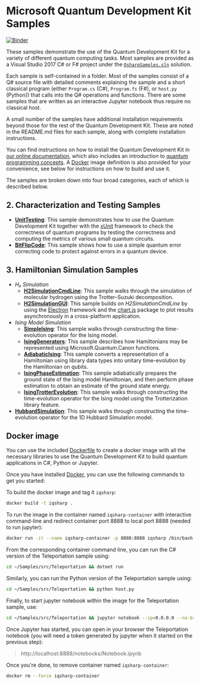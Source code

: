 ﻿# Microsoft Quantum Development Kit Samples #
 [![Binder](https://mybinder.org/badge_logo.svg)](https://mybinder.org/v2/gh/Microsoft/Quantum/master)

These samples demonstrate the use of the Quantum Development Kit for a variety of different quantum computing tasks.
Most samples are provided as a Visual Studio 2017 C# or F# project under the [`QsharpSamples.sln`](./Samples/QsharpSamples.sln) solution.

Each sample is self-contained in a folder. Most of the samples consist of a Q# source file with detailed comments explaining the sample and a short classical program (either `Program.cs` (C#), `Program.fs` (F#), or `host.py` (Python)) that calls into the Q# operations and functions. 
There are some samples that are written as an interactive Jupyter notebook thus require no classical host.

A small number of the samples have additional installation requirements beyond those for the rest of the Quantum Development Kit.
These are noted in the README.md files for each sample, along with complete installation instructions.

You can find instructions on how to install the Quantum Development Kit in [our online documentation](https://docs.microsoft.com/en-us/quantum/install-guide/), which also includes
an introduction to [quantum programming concepts](https://docs.microsoft.com/en-us/quantum/concepts/). A [Docker](https://docs.docker.com/install/) image definition is also provided for your convenience, see below
for instructions on how to build and use it.

The samples are broken down into four broad categories, each of which is described below.

## 2. Characterization and Testing Samples ##

- **[UnitTesting](./Samples/src/UnitTesting)**:
  This sample demonstrates how to use the Quantum Development Kit together with the [xUnit](https://xunit.github.io/) framework to check the correctness of quantum programs by testing the correctness and computing the metrics of various small quantum circuits.
- **[BitFlipCode](./Samples/src/BitFlipCode)**:
  This sample shows how to use a simple quantum error correcting code to protect against errors in a quantum device.

## 3. Hamiltonian Simulation Samples ##

- *H₂ Simulation*
  - **[H2SimulationCmdLine](./Samples/src/H2SimulationCmdLine)**:
      This sample walks through the simulation of molecular hydrogen using the Trotter–Suzuki decomposition.
  - **[H2SimulationGUI](./Samples/src/H2SimulationGUI)**:
      This sample builds on *H2SimulationCmdLine* by using the [Electron](https://electronjs.org/) framework and the [chart.js](http://www.chartjs.org/) package to plot results asynchronously in a cross-platform application.
- *Ising Model Simulation*
  - **[SimpleIsing](./Samples/src/SimpleIsing)**: This sample walks through constructing the time-evolution operator for the Ising model.
  - **[IsingGenerators](./Samples/src/IsingGenerators)**: This sample describes how Hamiltonians may be represented using Microsoft.Quantum.Canon functions.
  - **[AdiabaticIsing](./Samples/src/AdiabaticIsing)**: This sample converts a representation of a Hamiltonian using library data types into unitary time-evolution by the Hamiltonian on qubits.
  - **[IsingPhaseEstimation](./Samples/src/IsingPhaseEstimation)**: This sample adiabatically prepares the ground state of the Ising model Hamiltonian, and then perform phase estimation to obtain an estimate of the ground state energy. 
  - **[IsingTrotterEvolution](./Samples/src/IsingTrotterEvolution)**: This sample walks through constructing the time-evolution operator for the Ising model using the Trotterization library feature.
- **[HubbardSimulation](./Samples/src/HubbardSimulation)**: This sample walks through constructing the time-evolution operator for the 1D Hubbard Simulation model.

## Docker image

You can use the included [Dockerfile](./Dockerfile) to create a docker image 
with all the necessary libraries to use the Quantum Development Kit to build
quantum applications in C#, Python or Jupyter.

Once you have installed [Docker](https://docs.docker.com/install/), you can
use the following commands to get you started:

To build the docker image and tag it `iqsharp`:
```sh
docker build -t iqsharp .
```

To run the image in the container named `iqsharp-container` with interactive command-line and 
redirect container port 8888 to local port 8888 (needed to run jupyter):
```sh
docker run -it --name iqsharp-container -p 8888:8888 iqsharp /bin/bash
```

From the corresponding container command line, you can run the C# version of the Teleportation sample using: 
```sh
cd ~/Samples/src/Teleportation && dotnet run
```

Similarly, you can run the Python version of the Teleportation sample using: 
```sh
cd ~/Samples/src/Teleportation && python host.py
```

Finally, to start jupyter notebook within the image for the Teleportation sample, use:
```sh
cd ~/Samples/src/Teleportation && jupyter notebook --ip=0.0.0.0 --no-browser 
```

Once Jupyter has started, you can open in your browser the Teleportation notebook (you
will need a token generated by jupyter when it started on the previous step):

> http://localhost:8888/notebooks/Notebook.ipynb

Once you're done, to remove container named `iqsharp-container`:
```sh
docker rm --force iqsharp-container
```
